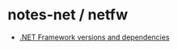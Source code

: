 # notes-net / netfw

- [.NET Framework versions and dependencies](https://learn.microsoft.com/en-us/dotnet/framework/migration-guide/versions-and-dependencies)
